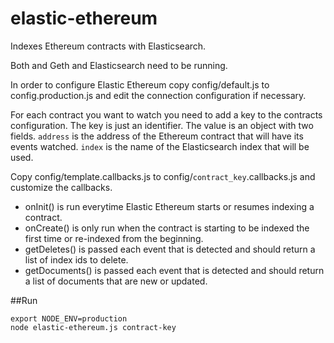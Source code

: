 # elastic-ethereum
Indexes Ethereum contracts with Elasticsearch.

Both and Geth and Elasticsearch need to be running.

In order to configure Elastic Ethereum copy config/default.js to config.production.js and edit the connection configuration if necessary.

For each contract you want to watch you need to add a key to the contracts configuration. The key is just an identifier. The value is an object with two fields. `address` is the address of the Ethereum contract that will have its events watched. `index` is the name of the Elasticsearch index that will be used.

Copy config/template.callbacks.js to config/`contract_key`.callbacks.js and customize the callbacks.

* onInit() is run everytime Elastic Ethereum starts or resumes indexing a contract.
* onCreate() is only run when the contract is starting to be indexed the first time or re-indexed from the beginning.
* getDeletes() is passed each event that is detected and should return a list of index ids to delete.
* getDocuments() is passed each event that is detected and should return a list of documents that are new or updated.

##Run
```
export NODE_ENV=production
node elastic-ethereum.js contract-key
```

